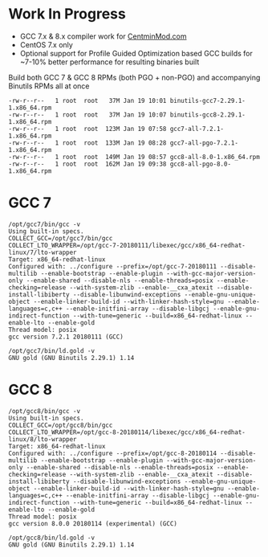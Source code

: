 Work In Progress
===

* GCC 7.x & 8.x compiler work for [CentminMod.com](https://community.centminmod.com/threads/13726/)
* CentOS 7.x only
* Optional support for Profile Guided Optimization based GCC builds for ~7-10% better performance for resulting binaries built

Build both GCC 7 & GCC 8 RPMs (both PGO + non-PGO) and accompanying Binutils RPMs all at once

```
-rw-r--r--   1 root  root   37M Jan 19 10:01 binutils-gcc7-2.29.1-1.x86_64.rpm
-rw-r--r--   1 root  root   37M Jan 19 10:07 binutils-gcc8-2.29.1-1.x86_64.rpm
-rw-r--r--   1 root  root  123M Jan 19 07:58 gcc7-all-7.2.1-1.x86_64.rpm
-rw-r--r--   1 root  root  133M Jan 19 08:28 gcc7-all-pgo-7.2.1-1.x86_64.rpm
-rw-r--r--   1 root  root  149M Jan 19 08:57 gcc8-all-8.0-1.x86_64.rpm
-rw-r--r--   1 root  root  162M Jan 19 09:38 gcc8-all-pgo-8.0-1.x86_64.rpm
```

GCC 7
===

```
/opt/gcc7/bin/gcc -v    
Using built-in specs.
COLLECT_GCC=/opt/gcc7/bin/gcc
COLLECT_LTO_WRAPPER=/opt/gcc-7-20180111/libexec/gcc/x86_64-redhat-linux/7/lto-wrapper
Target: x86_64-redhat-linux
Configured with: ../configure --prefix=/opt/gcc-7-20180111 --disable-multilib --enable-bootstrap --enable-plugin --with-gcc-major-version-only --enable-shared --disable-nls --enable-threads=posix --enable-checking=release --with-system-zlib --enable-__cxa_atexit --disable-install-libiberty --disable-libunwind-exceptions --enable-gnu-unique-object --enable-linker-build-id --with-linker-hash-style=gnu --enable-languages=c,c++ --enable-initfini-array --disable-libgcj --enable-gnu-indirect-function --with-tune=generic --build=x86_64-redhat-linux --enable-lto --enable-gold
Thread model: posix
gcc version 7.2.1 20180111 (GCC) 
```

```
/opt/gcc7/bin/ld.gold -v
GNU gold (GNU Binutils 2.29.1) 1.14
```

GCC 8
===

```
/opt/gcc8/bin/gcc -v     
Using built-in specs.
COLLECT_GCC=/opt/gcc8/bin/gcc
COLLECT_LTO_WRAPPER=/opt/gcc-8-20180114/libexec/gcc/x86_64-redhat-linux/8/lto-wrapper
Target: x86_64-redhat-linux
Configured with: ../configure --prefix=/opt/gcc-8-20180114 --disable-multilib --enable-bootstrap --enable-plugin --with-gcc-major-version-only --enable-shared --disable-nls --enable-threads=posix --enable-checking=release --with-system-zlib --enable-__cxa_atexit --disable-install-libiberty --disable-libunwind-exceptions --enable-gnu-unique-object --enable-linker-build-id --with-linker-hash-style=gnu --enable-languages=c,c++ --enable-initfini-array --disable-libgcj --enable-gnu-indirect-function --with-tune=generic --build=x86_64-redhat-linux --enable-lto --enable-gold
Thread model: posix
gcc version 8.0.0 20180114 (experimental) (GCC)
```

```
/opt/gcc8/bin/ld.gold -v 
GNU gold (GNU Binutils 2.29.1) 1.14
```
